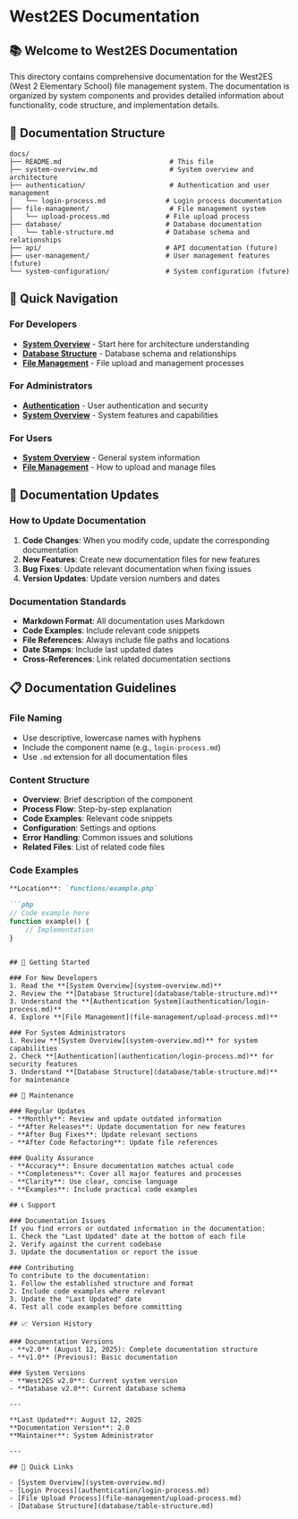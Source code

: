 # West2ES Documentation

## 📚 Welcome to West2ES Documentation

This directory contains comprehensive documentation for the West2ES (West 2 Elementary School) file management system. The documentation is organized by system components and provides detailed information about functionality, code structure, and implementation details.

## 📁 Documentation Structure

```
docs/
├── README.md                           # This file
├── system-overview.md                  # System overview and architecture
├── authentication/                     # Authentication and user management
│   └── login-process.md               # Login process documentation
├── file-management/                    # File management system
│   └── upload-process.md              # File upload process
├── database/                          # Database documentation
│   └── table-structure.md             # Database schema and relationships
├── api/                               # API documentation (future)
├── user-management/                   # User management features (future)
└── system-configuration/              # System configuration (future)
```

## 🎯 Quick Navigation

### For Developers
- **[System Overview](system-overview.md)** - Start here for architecture understanding
- **[Database Structure](database/table-structure.md)** - Database schema and relationships
- **[File Management](file-management/upload-process.md)** - File upload and management processes

### For Administrators
- **[Authentication](authentication/login-process.md)** - User authentication and security
- **[System Overview](system-overview.md)** - System features and capabilities

### For Users
- **[System Overview](system-overview.md)** - General system information
- **[File Management](file-management/upload-process.md)** - How to upload and manage files

## 🔄 Documentation Updates

### How to Update Documentation
1. **Code Changes**: When you modify code, update the corresponding documentation
2. **New Features**: Create new documentation files for new features
3. **Bug Fixes**: Update relevant documentation when fixing issues
4. **Version Updates**: Update version numbers and dates

### Documentation Standards
- **Markdown Format**: All documentation uses Markdown
- **Code Examples**: Include relevant code snippets
- **File References**: Always include file paths and locations
- **Date Stamps**: Include last updated dates
- **Cross-References**: Link related documentation sections

## 📋 Documentation Guidelines

### File Naming
- Use descriptive, lowercase names with hyphens
- Include the component name (e.g., `login-process.md`)
- Use `.md` extension for all documentation files

### Content Structure
- **Overview**: Brief description of the component
- **Process Flow**: Step-by-step explanation
- **Code Examples**: Relevant code snippets
- **Configuration**: Settings and options
- **Error Handling**: Common issues and solutions
- **Related Files**: List of related code files

### Code Examples
```markdown
**Location**: `functions/example.php`

```php
// Code example here
function example() {
    // Implementation
}
```
```

## 🚀 Getting Started

### For New Developers
1. Read the **[System Overview](system-overview.md)**
2. Review the **[Database Structure](database/table-structure.md)**
3. Understand the **[Authentication System](authentication/login-process.md)**
4. Explore **[File Management](file-management/upload-process.md)**

### For System Administrators
1. Review **[System Overview](system-overview.md)** for system capabilities
2. Check **[Authentication](authentication/login-process.md)** for security features
3. Understand **[Database Structure](database/table-structure.md)** for maintenance

## 🔧 Maintenance

### Regular Updates
- **Monthly**: Review and update outdated information
- **After Releases**: Update documentation for new features
- **After Bug Fixes**: Update relevant sections
- **After Code Refactoring**: Update file references

### Quality Assurance
- **Accuracy**: Ensure documentation matches actual code
- **Completeness**: Cover all major features and processes
- **Clarity**: Use clear, concise language
- **Examples**: Include practical code examples

## 📞 Support

### Documentation Issues
If you find errors or outdated information in the documentation:
1. Check the "Last Updated" date at the bottom of each file
2. Verify against the current codebase
3. Update the documentation or report the issue

### Contributing
To contribute to the documentation:
1. Follow the established structure and format
2. Include code examples where relevant
3. Update the "Last Updated" date
4. Test all code examples before committing

## 📈 Version History

### Documentation Versions
- **v2.0** (August 12, 2025): Complete documentation structure
- **v1.0** (Previous): Basic documentation

### System Versions
- **West2ES v2.0**: Current system version
- **Database v2.0**: Current database schema

---

**Last Updated**: August 12, 2025  
**Documentation Version**: 2.0  
**Maintainer**: System Administrator

---

## 🔗 Quick Links

- [System Overview](system-overview.md)
- [Login Process](authentication/login-process.md)
- [File Upload Process](file-management/upload-process.md)
- [Database Structure](database/table-structure.md)
